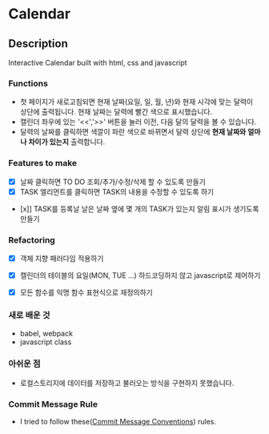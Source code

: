 # **Calendar**

## Description

Interactive Calendar built with html, css and javascript

### Functions

- 첫 페이지가 새로고침되면 현재 날짜(요일, 일, 월, 년)와 현재 시각에 맞는 달력이 상단에 출력됩니다. 현재 날짜는 달력에 빨간 색으로 표시했습니다.
- 캘린더 좌우에 있는 '<<','>>' 버튼을 눌러 이전, 다음 달의 달력을 볼 수 있습니다.
- 달력의 날짜를 클릭하면 색깔이 파란 색으로 바뀌면서 달력 상단에 **현재 날짜와 얼마나 차이가 있는지** 출력합니다.

### Features to make

- [x]  날짜 클릭하면 TO DO 조회/추가/수정/삭제 할 수 있도록 만들기
  - [x]  TASK 엘리먼트를 클릭하면 TASK의 내용을 수정할 수 있도록 하기
- [x]]  TASK를 등록날 날은 날짜 옆에 몇 개의 TASK가 있는지 알림 표시가 생기도록 만들기


### Refactoring

- [x]  객체 지향 패러다임 적용하기
- [x]  캘린더의 테이블의 요일(MON, TUE ...) 하드코딩하지 않고 javascript로 제어하기
- [x]  모든 함수를 익명 함수 표현식으로 재정의하기


### 새로 배운 것
- babel, webpack
- javascript class

### 아쉬운 점
- 로컬스토리지에 데이터를 저장하고 불러오는 방식을 구현하지 못했습니다.

### Commit Message Rule

- I tried to follow these([Commit Message Conventions](https://gist.github.com/stephenparish/9941e89d80e2bc58a153#commit-message-conventions)) rules.